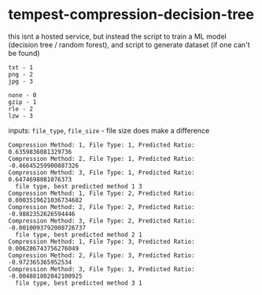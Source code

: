 # tempest-compression-decision-tree

this isnt a hosted service, but instead the script to train a ML model (decision tree / random forest), and script to generate dataset (if one can't be found)
  
```
txt - 1
png - 2
jpg - 3

none - 0
gzip - 1
rle - 2
lzw - 3
```
  
inputs: `file_type`, `file_size` - file size does make a difference  
  
```
Compression Method: 1, File Type: 1, Predicted Ratio: 0.6359836081329736
Compression Method: 2, File Type: 1, Predicted Ratio: -0.46645259900887326
Compression Method: 3, File Type: 1, Predicted Ratio: 0.6474698081076373
  file type, best predicted method 1 3
Compression Method: 1, File Type: 2, Predicted Ratio: 0.0003519621036734682
Compression Method: 2, File Type: 2, Predicted Ratio: -0.9882352626594446
Compression Method: 3, File Type: 2, Predicted Ratio: -0.0010093792008726737
  file type, best predicted method 2 1
Compression Method: 1, File Type: 3, Predicted Ratio: 0.006286743756276049
Compression Method: 2, File Type: 3, Predicted Ratio: -0.972365365952534
Compression Method: 3, File Type: 3, Predicted Ratio: -0.004881802042100925
  file type, best predicted method 3 1
```

